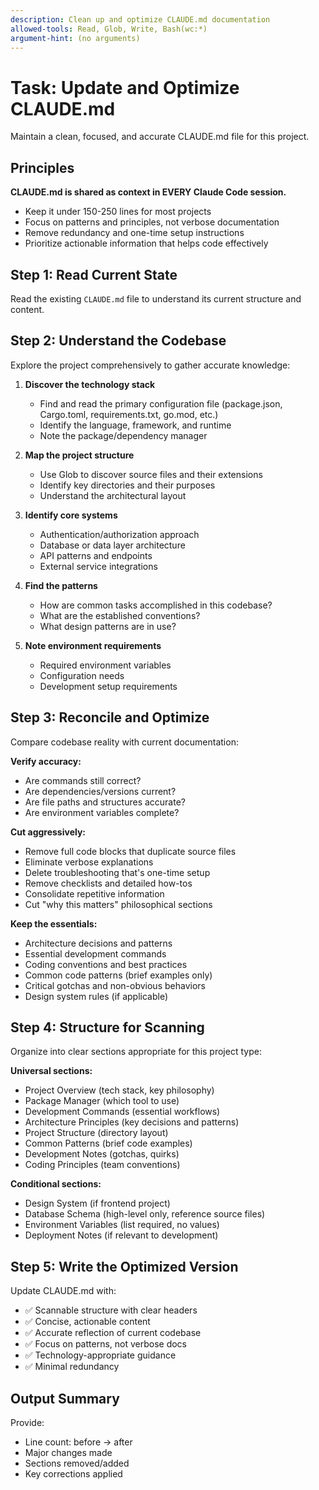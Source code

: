 ```yaml
---
description: Clean up and optimize CLAUDE.md documentation
allowed-tools: Read, Glob, Write, Bash(wc:*)
argument-hint: (no arguments)
---
```


# Task: Update and Optimize CLAUDE.md

Maintain a clean, focused, and accurate CLAUDE.md file for this project.

## Principles

**CLAUDE.md is shared as context in EVERY Claude Code session.**
- Keep it under 150-250 lines for most projects
- Focus on patterns and principles, not verbose documentation
- Remove redundancy and one-time setup instructions
- Prioritize actionable information that helps code effectively

## Step 1: Read Current State

Read the existing `CLAUDE.md` file to understand its current structure and content.

## Step 2: Understand the Codebase

Explore the project comprehensively to gather accurate knowledge:

1. **Discover the technology stack**
   - Find and read the primary configuration file (package.json, Cargo.toml, requirements.txt, go.mod, etc.)
   - Identify the language, framework, and runtime
   - Note the package/dependency manager

2. **Map the project structure**
   - Use Glob to discover source files and their extensions
   - Identify key directories and their purposes
   - Understand the architectural layout

3. **Identify core systems**
   - Authentication/authorization approach
   - Database or data layer architecture
   - API patterns and endpoints
   - External service integrations

4. **Find the patterns**
   - How are common tasks accomplished in this codebase?
   - What are the established conventions?
   - What design patterns are in use?

5. **Note environment requirements**
   - Required environment variables
   - Configuration needs
   - Development setup requirements

## Step 3: Reconcile and Optimize

Compare codebase reality with current documentation:

**Verify accuracy:**
- Are commands still correct?
- Are dependencies/versions current?
- Are file paths and structures accurate?
- Are environment variables complete?

**Cut aggressively:**
- Remove full code blocks that duplicate source files
- Eliminate verbose explanations
- Delete troubleshooting that's one-time setup
- Remove checklists and detailed how-tos
- Consolidate repetitive information
- Cut "why this matters" philosophical sections

**Keep the essentials:**
- Architecture decisions and patterns
- Essential development commands
- Coding conventions and best practices
- Common code patterns (brief examples only)
- Critical gotchas and non-obvious behaviors
- Design system rules (if applicable)

## Step 4: Structure for Scanning

Organize into clear sections appropriate for this project type:

**Universal sections:**
- Project Overview (tech stack, key philosophy)
- Package Manager (which tool to use)
- Development Commands (essential workflows)
- Architecture Principles (key decisions and patterns)
- Project Structure (directory layout)
- Common Patterns (brief code examples)
- Development Notes (gotchas, quirks)
- Coding Principles (team conventions)

**Conditional sections:**
- Design System (if frontend project)
- Database Schema (high-level only, reference source files)
- Environment Variables (list required, no values)
- Deployment Notes (if relevant to development)

## Step 5: Write the Optimized Version

Update CLAUDE.md with:
- ✅ Scannable structure with clear headers
- ✅ Concise, actionable content
- ✅ Accurate reflection of current codebase
- ✅ Focus on patterns, not verbose docs
- ✅ Technology-appropriate guidance
- ✅ Minimal redundancy

## Output Summary

Provide:
- Line count: before → after
- Major changes made
- Sections removed/added
- Key corrections applied
